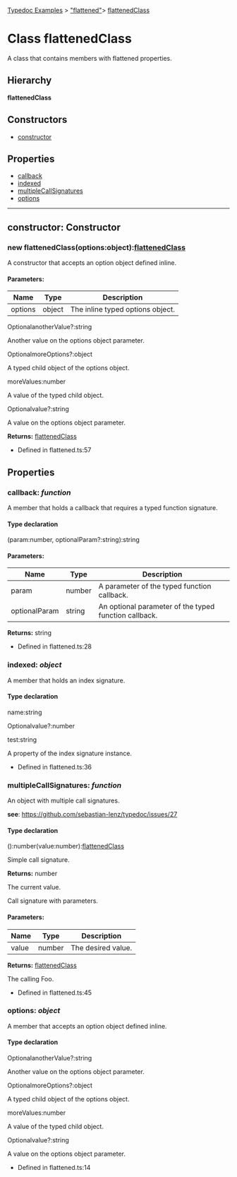 [Typedoc Examples](../index.md) >  ["flattened"](../modules/_flattened_.md)>  [flattenedClass](../classes/_flattened_.flattenedclass.md)
# Class flattenedClass


<p>A class that contains members with flattened properties.</p>








## Hierarchy
**flattenedClass**








## Constructors
* [constructor](../classes/_flattened_.flattenedclass.md#constructor)

## Properties
* [callback](../classes/_flattened_.flattenedclass.md#callback)
* [indexed](../classes/_flattened_.flattenedclass.md#indexed)
* [multipleCallSignatures](../classes/_flattened_.flattenedclass.md#multiplecallsignatures)
* [options](../classes/_flattened_.flattenedclass.md#options)

---




<a id="constructor"></a>
## constructor: Constructor

### new flattenedClass(options:object):[flattenedClass](../classes/_flattened_.flattenedclass.md)



<p>A constructor that accepts an option object defined inline.</p>







#### Parameters:
| Name  | Type                | Description  |
| ------ | ------------------- | ------------ |
| options  | object | The inline typed options object. |




OptionalanotherValue?:string



<p>Another value on the options object parameter.</p>





OptionalmoreOptions?:object



<p>A typed child object of the options object.</p>





moreValues:number



<p>A value of the typed child object.</p>





Optionalvalue?:string



<p>A value on the options object parameter.</p>







**Returns:** [flattenedClass](../classes/_flattened_.flattenedclass.md)







* Defined in flattened.ts:57












## Properties

<a id="callback"></a>

### **callback**:  *function* 


<p>A member that holds a callback that requires a typed function signature.</p>






#### Type declaration

(param:number, optionalParam?:string):string




#### Parameters:
| Name  | Type                | Description  |
| ------ | ------------------- | ------------ |
| param  | number | A parameter of the typed function callback. |
| optionalParam  | string | An optional parameter of the typed function callback. |







**Returns:** string













* Defined in flattened.ts:28






<a id="indexed"></a>

### **indexed**:  *object* 


<p>A member that holds an index signature.</p>






#### Type declaration


[index: number]: object


name:string



Optionalvalue?:number



test:string



<p>A property of the index signature instance.</p>










* Defined in flattened.ts:36






<a id="multiplecallsignatures"></a>

### **multipleCallSignatures**:  *function* 


<p>An object with multiple call signatures.</p>




**see**: https://github.com/sebastian-lenz/typedoc/issues/27


#### Type declaration

():number(value:number):[flattenedClass](../classes/_flattened_.flattenedclass.md)


<p>Simple call signature.</p>










**Returns:** number

The current value.









<p>Call signature with parameters.</p>







#### Parameters:
| Name  | Type                | Description  |
| ------ | ------------------- | ------------ |
| value  | number | The desired value. |






**Returns:** [flattenedClass](../classes/_flattened_.flattenedclass.md)

The calling Foo.













* Defined in flattened.ts:45






<a id="options"></a>

### **options**:  *object* 


<p>A member that accepts an option object defined inline.</p>






#### Type declaration

OptionalanotherValue?:string



<p>Another value on the options object parameter.</p>





OptionalmoreOptions?:object



<p>A typed child object of the options object.</p>





moreValues:number



<p>A value of the typed child object.</p>





Optionalvalue?:string



<p>A value on the options object parameter.</p>










* Defined in flattened.ts:14








